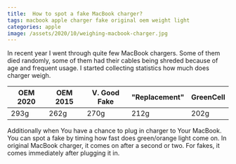 ```yaml
---
title:  How to spot a fake MacBook charger?
tags: macbook apple charger fake original oem weight light
categories: apple
image: /assets/2020/10/weighing-macbook-charger.jpg
---
```


In recent year I went through quite few MacBook chargers. Some of them died randomly, some of them had their cables being shreded because of age and frequent usage.
I started collecting statistics how much does charger weigh.  

| OEM 2020 | OEM 2015| V. Good Fake | "Replacement" | GreenCell |
|----------|---------|--------------|---------------|-----------|
| 293g     | 262g    | 270g         | 212g          | 202g      |

Additionally when You have a chance to plug in charger to Your MacBook. You can spot a fake by timing how fast does green/orange light come on. In original MacBook charger, it comes on after a second or two. For fakes, it comes immediately after plugging it in.